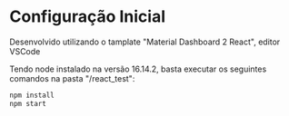 # Configuração Inicial

Desenvolvido utilizando o tamplate "Material Dashboard 2 React", editor VSCode

Tendo node instalado na versão 16.14.2, basta executar os seguintes comandos na pasta "/react_test":

```sh
npm install
npm start
```
